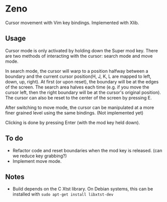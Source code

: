 Zeno
=====
Cursor movement with Vim key bindings. Implemented with Xlib.

Usage
-----
Cursor mode is only activated by holding down the Super mod key. There are two methods of interacting with the
cursor: search mode and move mode.

In search mode, the cursor will warp to a position halfway between a boundary
and the current cursor position(H, J, K, L are mapped to left, down, up, right).
At first (or upon reset), the boundary will be at the edges of the screen.
The search area halves each time (e.g. if you move the cursor left, then the right boundary will be at
the cursor's original position). The cursor can also be reset to the center of the screen by pressing E.

After switching to move mode,
the cursor can be manipulated at a more finer grained level using the same bindings. (Not implemented yet)

Clicking is done by pressing Enter (with the mod key held down).

To do
-----
- Refactor code and reset boundaries when the mod key is released. (can we reduce key grabbing?)
- Implement move mode.

Notes
-----
- Build depends on the C Xtst library. On Debian systems, this can be installed with `sudo apt-get install libxtst-dev`
